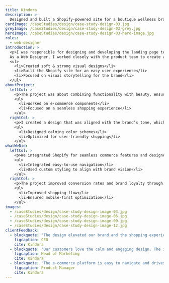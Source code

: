```yaml
---
title: Kindora
description: >-
  Designed and built a Shopify-powered site for a boutique wellness brand, focusing on soft & strong visuals.
cardImage: /caseStudies/design/case-study-design-03.jpg
greyImage: /caseStudies/design/case-study-design-03-grey.jpg
heroImage: /caseStudies/design/case-study-design-03-hero-image.jpg
roles:
  - web-designer
introduction: >
  <p>I was responsible for designing and developing the landing page template for Kindora, a boutique wellness brand.
  As a Web Designer, I worked closely with the product team to create a visually appealing and responsive template.</p>
  <ul>
    <li>Created soft & strong visual designs</li>
    <li>Built the Shopify site for an easy user experience</li>
    <li>Focused on visual storytelling for the brand</li>
  </ul>
aboutProject:
  leftCol: >
    <p>The project was about combining functionality with beauty, ensuring the site was both intuitive and aesthetically pleasing.</p>
    <ul>
      <li>Worked on e-commerce components</li>
      <li>Focused on a seamless shopping experience</li>
    </ul>
  rightCol: >
    <p>I created a design that was aligned with the brand’s tone, which helped convey wellness and tranquility.</p>
    <ul>
      <li>Designed calming color schemes</li>
      <li>Optimized for user-friendly shopping</li>
    </ul>
whatWeDid:
  leftCol: >
    <p>We integrated Shopify for seamless commerce features and designed components that reflected the brand's identity.</p>
    <ul>
      <li>Integrated easy-to-use navigation</li>
      <li>Used custom styling to align with brand vision</li>
    </ul>
  rightCol: >
    <p>The project improved conversion rates and brand loyalty through thoughtful design and responsive layouts.</p>
    <ul>
      <li>Improved shopping flow</li>
      <li>Ensured mobile-first optimization</li>
    </ul>
images:
  - /caseStudies/design/case-study-design-image-03.jpg
  - /caseStudies/design/case-study-design-image-06.jpg
  - /caseStudies/design/case-study-design-image-09.jpg
  - /caseStudies/design/case-study-design-image-12.jpg
clientFeedback:
  - blockquote: 'The design elevated our brand and the shopping experience was seamless. It helped us build trust with customers and increased overall engagement and repeat visits.'
    figcaption: CEO
    cite: Kindora
  - blockquote: 'Our customers love the calm and engaging design. The intuitive layout and soothing colors create a pleasant shopping environment that keeps them coming back.'
    figcaption: Head of Marketing
    cite: Kindora
  - blockquote: 'The e-commerce platform is easy to navigate and drives sales. Streamlined checkout and clear product displays have significantly boosted our conversion rates.'
    figcaption: Product Manager
    cite: Kindora
---
```

